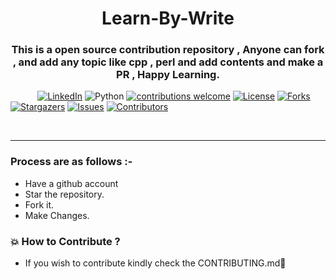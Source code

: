 


<h1 align= "center"><b>Learn-By-Write</b></h1> 

<div align= "center">
  <h3> This is a open source contribution repository , Anyone can fork , and add any topic like cpp , perl and add contents  and  make a PR , Happy Learning.</h3>
</div>


&nbsp;&nbsp;&nbsp;&nbsp;&nbsp;&nbsp;&nbsp;&nbsp;&nbsp;&nbsp;
[![LinkedIn](https://img.shields.io/badge/-LinkedIn-black.svg?style=flat-square&logo=linkedin&colorB=555)](https://www.linkedin.com/in/)
![Python](https://img.shields.io/badge/python-v3.6+-blue.svg)
[![contributions welcome](https://img.shields.io/badge/contributions-welcome-brightgreen.svg?style=flat)](https://github.com/akrish4/Learn-By-Write/issues)
[![License](https://img.shields.io/github/license/akrish4/Learn-By-Write?style=flat-square)](https://github.com/akrish4/Learn-By-Write)
[![Forks](https://img.shields.io/github/forks/akrish4/Learn-By-Write.svg?logo=github)](https://github.com/akrish4/Learn-By-Write/network/members)
[![Stargazers](https://img.shields.io/github/stars/akrish4/Learn-By-Write.svg?logo=github)](https://github.com/akrish4/Learn-By-Write/stargazers)
[![Issues](https://img.shields.io/github/issues/akrish4/Learn-By-Write.svg?logo=github)](https://github.com/akrish4/Learn-By-Write/issues)
[![Contributors](https://img.shields.io/github/contributors/akrish4/Learn-By-Write.svg?logo=github)](https://img.shields.io/github/contributors/akrish4/Learn-By-Write)

<br>

-----

### Process are as follows :- 
* Have a github account  
* Star the repository.
* Fork it.
* Make Changes. 

   
### 💥 How to Contribute ?
- If you wish to contribute kindly check the CONTRIBUTING.md🤝







<!-- markdownlint-enable -->
<!-- prettier-ignore-end -->
<!-- ALL-CONTRIBUTORS-LIST:END -->
